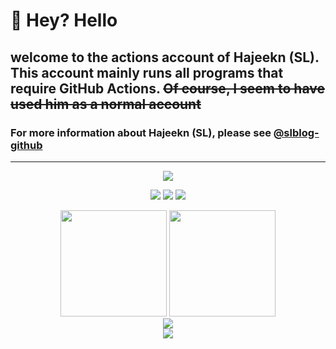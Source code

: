 # 👋 Hey? Hello
## welcome to the actions account of Hajeekn (SL). This account mainly runs all programs that require GitHub Actions. <s>Of course, I seem to have used him as a normal account</s>
### For more information about Hajeekn (SL), please see [@slblog-github](https://github.com/slblog-github)
---
<p align="center">
   <img src="https://readme-typing-svg.herokuapp.com?font=Fira+Code&pause=1000&width=435&lines=Code+makes+me+happy!">
</p>
<p align="center">
   <img src="https://img.shields.io/badge/Bilibili-Hajeekn-ff69b4">
   <img src="https://img.shields.io/badge/Weibo-Hajeekn-red">
   <img src="https://img.shields.io/badge/Zhihu-Hajeekn-blue">
</p>
<div align="center">
<span>  </span>
<img height="170px" src="https://github-readme-stats.vercel.app/api?username=ladjeek-actions" /><span>  </span><img height="170px" src="https://github-readme-stats.vercel.app/api/top-langs/?username=ladjeek-actions&layout=compact&langs_count=8" />
<span>  </span>
</div>
<div align="center">
    <img  src="https://github-readme-streak-stats.herokuapp.com/?user=ladjeek-actions" />
</div>
<div align="center">
    <img src="https://activity-graph.herokuapp.com/graph?username=ladjeek-actions&theme=minimal" />
</div>

